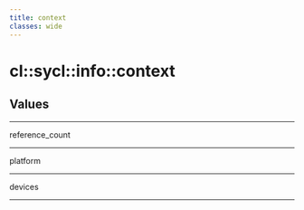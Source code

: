 ```yaml
---
title: context
classes: wide
---
```

# cl::sycl::info::context
## Values

---

reference_count

---

platform

---

devices

---
